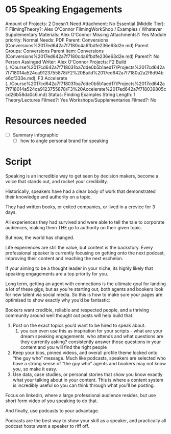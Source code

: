 # 05 Speaking Engagements

Amount of Projects: 2
Doesn't Need Attachment: No
Essential (Middle Tier): F
FilmingTheory?: Alex O'Connor
FilmingWorkShop / Examples / Whatever Supplementary Materials: Alex O'Connor
Missing Attachments?: Yes
Module priority: Normal
Needs: PDF
Parent: Conversions (Conversions%2017ed642a7f7180c4a6fbdfe236e63d2e.md)
Parent Groups: Conversions
Parent item: Conversions (Conversions%2017ed642a7f7180c4a6fbdfe236e63d2e.md)
Parent?: No
Person Assinged Writer: Alex O'Connor
Projects: F2 Build (../Course%2017cd642a7f718031ba7dde0b5b1aed17/Projects%2017cd642a7f718014a524ca9123755878/F2%20Build%2017ed642a7f7180a2a2f6d94be6cf333e.md), F3 Accelerate (../Course%2017cd642a7f718031ba7dde0b5b1aed17/Projects%2017cd642a7f718014a524ca9123755878/F3%20Accelerate%2017ed642a7f718039805ccd26b58da0c6.md)
Status: Finding Examples
String Length: 1
Theory/Lectures Filmed?: Yes
Workshops/Supplementaries Filmed?: No

# Resources needed

- [ ]  Summary infographic
    - [ ]  how to angle personal brand for speaking

# Script

Speaking is an incredible way to get seen by decision makers, become a voice that stands out, and rocket your credibility.

Historically, speakers have had a clear body of work that demonstrated their knowledge and authority on a topic. 

They had written books, or exited companies, or lived in a crevice for 3 days.

All experiences they had survived and were able to tell the tale to corporate audiences, making them THE go to authority on their given topic.

But now, the world has changed.

Life experiences are still the value, but content is the backstory. Every professional speaker is currently focusing on getting onto the next podcast, improving their content and reaching the next eschelon.

If your aiming to be a thought leader in your niche, its highly likely that speaking engagements are a top priority for you. 

Long term, getting an agent with connections is the ultimate goal for landing a lot of these gigs, but as you’re starting out, both agents and bookers look for new talent via social media. So this is how to make sure your pages are optimised to show exactly why you’d be fantastic:

Bookers want credible, reliable and respected people, and a thriving community around well thought out posts will help build that.

1. Post on the exact topics you’d want to be hired to speak about.
    1. you can even use this as inspiration for your scripts - what are your dream speaking engagements, who attends and what questions are they currently asking? consistently answer those questions in your content and you will find the right people
2. Keep your bios, pinned videos, and overall profile theme locked onto “the guy who” message. Much like podcasts, speakers are selected who have a strong sense of “the guy who” agents and bookers may not know you, so make it easy.
3. Use data, case studies, or personal stories that show you know exactly what your talking about in your content. This is where a content system is incredibly useful so you can think through what you’ll be posting.

Focus on linkedin, where a large professional audience resides, but use short form video of you speaking to do that. 

And finally, use podcasts to your advantage.

Podcasts are the best way to show your skill as a speaker, and practically all podcast hosts want a speaker to riff off.